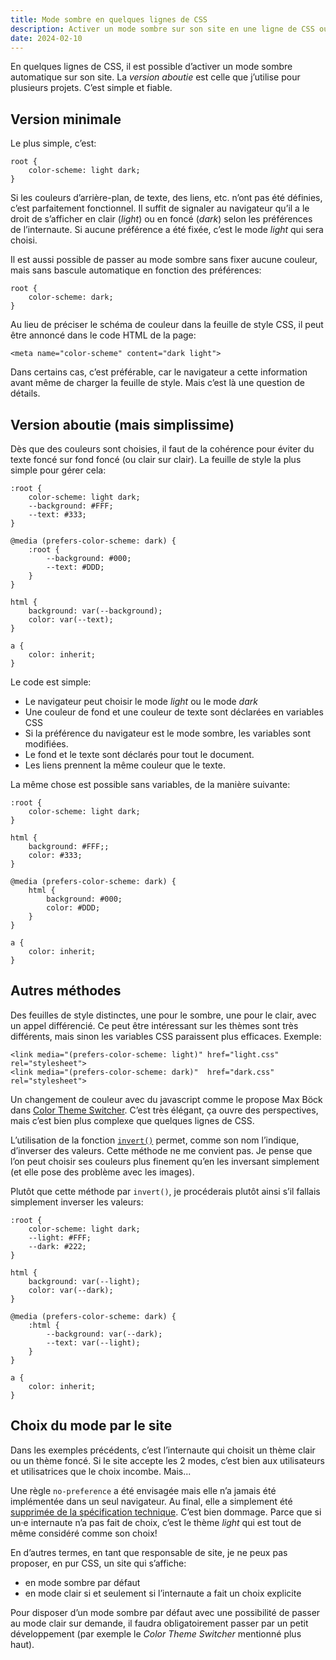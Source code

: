 ```yaml
---
title: Mode sombre en quelques lignes de CSS
description: Activer un mode sombre sur son site en une ligne de CSS ou en utilisant quelques variables et des medias queries. Simple et fiable.
date: 2024-02-10
---
```


En quelques lignes de CSS, il est possible d’activer un mode sombre automatique sur son site. La *version aboutie* est celle que j’utilise pour plusieurs projets. C’est simple et fiable.

## Version minimale

Le plus simple, c’est:

```
root {
    color-scheme: light dark;
}
```

Si les couleurs d’arrière-plan, de texte, des liens, etc. n’ont pas été définies, c’est parfaitement fonctionnel. Il suffit de signaler au navigateur qu’il a le droit de s’afficher en clair (*light*) ou en foncé (*dark*) selon les préférences de l’internaute. Si aucune préférence a été fixée, c’est le mode *light* qui sera choisi.

Il est aussi possible de passer au mode sombre sans fixer aucune couleur, mais sans bascule automatique en fonction des préférences:

```
root {
    color-scheme: dark;
}
```

Au lieu de préciser le schéma de couleur dans la feuille de style CSS, il peut être annoncé dans le code HTML de la page:

```
<meta name="color-scheme" content="dark light">
```

Dans certains cas, c’est préférable, car le navigateur a cette information avant même de charger la feuille de style. Mais c’est là une question de détails.

## Version aboutie (mais simplissime)

Dès que des couleurs sont choisies, il faut de la cohérence pour éviter du texte foncé sur fond foncé (ou clair sur clair). La feuille de style la plus simple pour gérer cela:

```
:root {
    color-scheme: light dark;
    --background: #FFF;
    --text: #333;
}

@media (prefers-color-scheme: dark) {
    :root {
        --background: #000;
        --text: #DDD;
    }
}

html {
    background: var(--background);
    color: var(--text);
}

a {
    color: inherit;
}
```

Le code est simple:

- Le navigateur peut choisir le mode *light* ou le mode *dark*
- Une couleur de fond et une couleur de texte sont déclarées en variables CSS
- Si la préférence du navigateur est le mode sombre, les variables sont modifiées.
- Le fond et le texte sont déclarés pour tout le document.
- Les liens prennent la même couleur que le texte.

La même chose est possible sans variables, de la manière suivante:

```
:root {
    color-scheme: light dark;
}

html {
    background: #FFF;;
    color: #333;
}

@media (prefers-color-scheme: dark) {
    html {
        background: #000;
        color: #DDD;
    }
}

a {
    color: inherit;
}
```

## Autres méthodes

Des feuilles de style distinctes, une pour le sombre, une pour le clair, avec un appel différencié. Ce peut être intéressant sur les thèmes sont très différents, mais sinon les variables CSS paraissent plus efficaces. Exemple:

```
<link media="(prefers-color-scheme: light)" href="light.css" rel="stylesheet">
<link media="(prefers-color-scheme: dark)"  href="dark.css"  rel="stylesheet">
```

Un changement de couleur avec du javascript comme le propose Max Böck dans [Color Theme Switcher](https://mxb.dev/blog/color-theme-switcher/). C’est très élégant, ça ouvre des perspectives, mais c’est bien plus complexe que quelques lignes de CSS.

L’utilisation de la fonction [`invert()`](https://developer.mozilla.org/en-US/docs/Web/CSS/filter-function/invert) permet, comme son nom l’indique, d’inverser des valeurs. Cette méthode ne me convient pas. Je pense que l’on peut choisir ses couleurs plus finement qu’en les inversant simplement (et elle pose des problème avec les images).

Plutôt que cette méthode par `invert()`, je procéderais plutôt ainsi s’il fallais simplement inverser les valeurs:

```
:root {
    color-scheme: light dark;
    --light: #FFF;
    --dark: #222;
}

html {
    background: var(--light);
    color: var(--dark);
}

@media (prefers-color-scheme: dark) {
    :html {
        --background: var(--dark);
        --text: var(--light);
    }
}

a {
    color: inherit;
}
```

## Choix du mode par le site

Dans les exemples précédents, c’est l’internaute qui choisit un thème clair ou un thème foncé. Si le site accepte les 2 modes, c’est bien aux utilisateurs et utilisatrices que le choix incombe. Mais...

Une règle `no-preference` a été envisagée mais elle n’a jamais été implémentée dans un seul navigateur. Au final, elle a simplement été [supprimée de la spécification technique](https://github.com/w3c/csswg-drafts/issues/3857#issuecomment-634779976). C’est bien dommage. Parce que si un·e internaute n’a pas fait de choix, c’est le thème *light* qui est tout de même considéré comme son choix!

En d’autres termes, en tant que responsable de site, je ne peux pas proposer, en pur CSS, un site qui s’affiche:

- en mode sombre par défaut
- en mode clair si et seulement si l’internaute a fait un choix explicite

Pour disposer d’un mode sombre par défaut avec une possibilité de passer au mode clair sur demande, il faudra obligatoirement passer par un petit développement (par exemple le *Color Theme Switcher* mentionné plus haut). 
